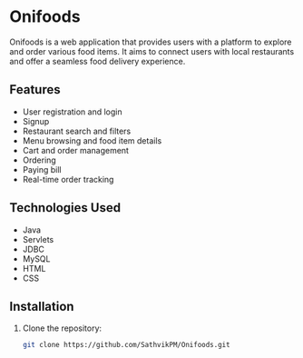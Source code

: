 # Onifoods

Onifoods is a web application that provides users with a platform to explore and order various food items. It aims to connect users with local restaurants and offer a seamless food delivery experience.

## Features
- User registration and login
- Signup
- Restaurant search and filters
- Menu browsing and food item details
- Cart and order management
- Ordering
- Paying bill
- Real-time order tracking

## Technologies Used
- Java
- Servlets
- JDBC
- MySQL
- HTML
- CSS

## Installation
1. Clone the repository:
   ```sh
   git clone https://github.com/SathvikPM/Onifoods.git
